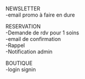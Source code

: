 
NEWSLETTER <br>
-email promo à faire en dure <br>

RESERVATION<br>
-Demande de rdv pour 1 soins<br>
-email de confirmation<br>
-Rappel<br>
-Notification admin

BOUTIQUE<br>
-login signin
